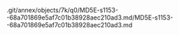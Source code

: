 .git/annex/objects/7k/q0/MD5E-s1153--68a701869e5af7c01b38928aec210ad3.md/MD5E-s1153--68a701869e5af7c01b38928aec210ad3.md